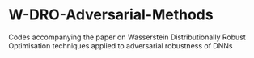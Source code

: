 # W-DRO-Adversarial-Methods
Codes accompanying the paper on Wasserstein Distributionally Robust Optimisation techniques applied to adversarial robustness of DNNs
